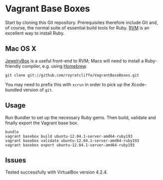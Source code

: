 # Vagrant Base Boxes

Start by cloning this Git repository. Prerequisites therefore include Git and,
of course, the normal suite of essential build tools for Ruby.
[RVM](https://rvm.io/) is an excellent way to install Ruby.

## Mac OS X

[JewelryBox](http://unfiniti.com/software/mac/jewelrybox) is a useful front-end
to RVM; Macs will need to install a Ruby-friendly compiler, e.g. using
[Homebrew](http://mxcl.github.com/homebrew/).

	git clone git://github.com/royratcliffe/VagrantBaseBoxes.git

You may need to prefix this with `xcrun` in order to pick up the
Xcode-bundled version of `git`.

## Usage

Run Bundler to set up the necessary Ruby gems. Then build, validate and finally
export the Vagrant base box.

	bundle
	vagrant basebox build ubuntu-12.04.1-server-amd64-ruby193
	vagrant basebox validate ubuntu-12.04.1-server-amd64-ruby193
	vagrant basebox export ubuntu-12.04.1-server-amd64-ruby193

## Issues

Tested successfully with VirtualBox version 4.2.4.
